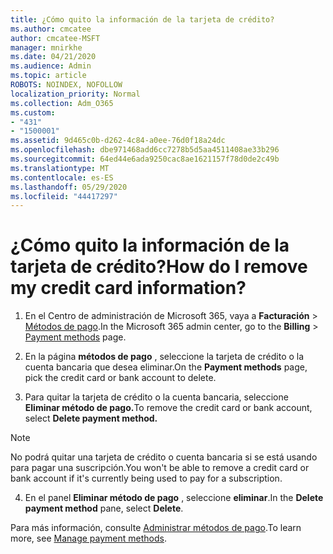 ```yaml
---
title: ¿Cómo quito la información de la tarjeta de crédito?
ms.author: cmcatee
author: cmcatee-MSFT
manager: mnirkhe
ms.date: 04/21/2020
ms.audience: Admin
ms.topic: article
ROBOTS: NOINDEX, NOFOLLOW
localization_priority: Normal
ms.collection: Adm_O365
ms.custom:
- "431"
- "1500001"
ms.assetid: 9d465c0b-d262-4c84-a0ee-76d0f18a24dc
ms.openlocfilehash: dbe971468add6cc7278b5d5aa4511408ae33b296
ms.sourcegitcommit: 64ed44e6ada9250cac8ae1621157f78d0de2c49b
ms.translationtype: MT
ms.contentlocale: es-ES
ms.lasthandoff: 05/29/2020
ms.locfileid: "44417297"
---
```

# <a name="how-do-i-remove-my-credit-card-information"></a><span data-ttu-id="87f3b-102">¿Cómo quito la información de la tarjeta de crédito?</span><span class="sxs-lookup"><span data-stu-id="87f3b-102">How do I remove my credit card information?</span></span>

1. <span data-ttu-id="87f3b-103">En el Centro de administración de Microsoft 365, vaya a **Facturación** \> [Métodos de pago](https://go.microsoft.com/fwlink/p/?linkid=2018806).</span><span class="sxs-lookup"><span data-stu-id="87f3b-103">In the Microsoft 365 admin center, go to the **Billing** \> [Payment methods](https://go.microsoft.com/fwlink/p/?linkid=2018806) page.</span></span>

2. <span data-ttu-id="87f3b-104">En la página **métodos de pago** , seleccione la tarjeta de crédito o la cuenta bancaria que desea eliminar.</span><span class="sxs-lookup"><span data-stu-id="87f3b-104">On the **Payment methods** page, pick the credit card or bank account to delete.</span></span>

3. <span data-ttu-id="87f3b-105">Para quitar la tarjeta de crédito o la cuenta bancaria, seleccione **Eliminar método de pago.**</span><span class="sxs-lookup"><span data-stu-id="87f3b-105">To remove the credit card or bank account, select **Delete payment method.**</span></span>

> [!NOTE]
> <span data-ttu-id="87f3b-106">No podrá quitar una tarjeta de crédito o cuenta bancaria si se está usando para pagar una suscripción.</span><span class="sxs-lookup"><span data-stu-id="87f3b-106">You won't be able to remove a credit card or bank account if it's currently being used to pay for a subscription.</span></span>

4. <span data-ttu-id="87f3b-107">En el panel **Eliminar método de pago** , seleccione **eliminar**.</span><span class="sxs-lookup"><span data-stu-id="87f3b-107">In the **Delete payment method** pane, select **Delete**.</span></span>

<span data-ttu-id="87f3b-108">Para más información, consulte [Administrar métodos de pago](https://docs.microsoft.com/microsoft-365/commerce/billing-and-payments/manage-payment-methods).</span><span class="sxs-lookup"><span data-stu-id="87f3b-108">To learn more, see [Manage payment methods](https://docs.microsoft.com/microsoft-365/commerce/billing-and-payments/manage-payment-methods).</span></span>